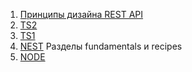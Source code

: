 1. [Принципы дизайна REST API](https://habr.com/ru/post/447322/)
2. [TS2](https://habr.com/ru/company/piter/blog/524230/)
3. [TS1](https://habr.com/ru/company/ruvds/blog/419993/)
4. [NEST](https://docs.nestjs.com/) Разделы fundamentals и recipes
5. [NODE](https://www.youtube.com/playlist?list=PLHhi8ymDMrQZmXEqIIlq2S9-Ibh9b_-rQ)
